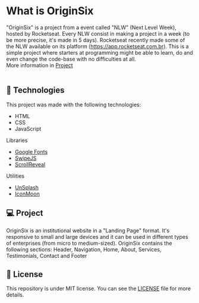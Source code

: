 # What is OriginSix
"OriginSix" is a project from a event called "NLW" (Next Level Week), hosted by Rocketseat.
Every NLW consist in making a project in a week (to be more precise, it's made in 5 days). Rocketseat recently made some of the NLW available on its platform (https://app.rocketseat.com.br). This is a simple project where starters at programming might be able to learn, do and even change the code-base with no difficulties at all.<br> 
More information in <a href="#-project">Project</a><br><br>




## 📑 Technologies
This project was made with the following technologies:

- HTML
- CSS
- JavaScript

Libraries
- [Google Fonts](https://fonts.google.com/)
- [SwipeJS](https://github.com/nolimits4web/Swiper)
- [ScrollReveal](https://scrollrevealjs.org)

Utilities
- [UnSplash](https://unsplash.com/)
- [IconMoon](https://icomoon.io/app)





## 💻 Project

OriginSix is an institutional website in a "Landing Page" format. It's responsive to small and large devices and it can be used in different types of enterprises (from micro to medium-sized). OriginSix contains the following sections: Header, Navigation, Home, About, Services, Testimonials, Contact and Footer





## 📜 License

This repository is under MIT license. You can see the [LICENSE](LICENSE) file for more details.
